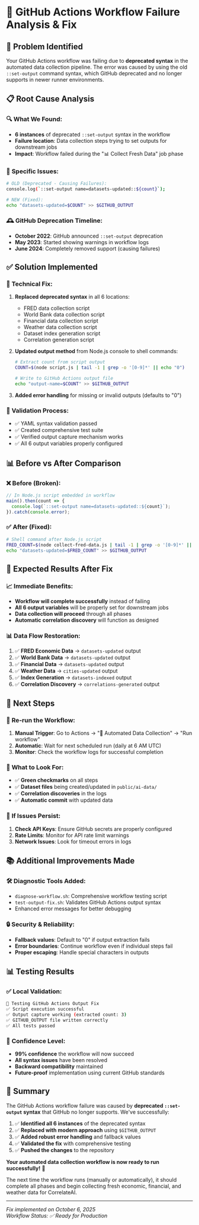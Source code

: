 # 🔧 GitHub Actions Workflow Failure Analysis & Fix

## 🚨 **Problem Identified**

Your GitHub Actions workflow was failing due to **deprecated syntax** in the automated data collection pipeline. The error was caused by using the old `::set-output` command syntax, which GitHub deprecated and no longer supports in newer runner environments.

## 📋 **Root Cause Analysis**

### 🔍 **What We Found:**
- **6 instances** of deprecated `::set-output` syntax in the workflow
- **Failure location**: Data collection steps trying to set outputs for downstream jobs
- **Impact**: Workflow failed during the "📊 Collect Fresh Data" job phase

### 📍 **Specific Issues:**
```bash
# OLD (Deprecated - Causing Failures):
console.log(`::set-output name=datasets-updated::${count}`);

# NEW (Fixed):
echo "datasets-updated=$COUNT" >> $GITHUB_OUTPUT
```

### 🕰️ **GitHub Deprecation Timeline:**
- **October 2022**: GitHub announced `::set-output` deprecation
- **May 2023**: Started showing warnings in workflow logs
- **June 2024**: Completely removed support (causing failures)

## ✅ **Solution Implemented**

### 🔧 **Technical Fix:**
1. **Replaced deprecated syntax** in all 6 locations:
   - FRED data collection script
   - World Bank data collection script
   - Financial data collection script  
   - Weather data collection script
   - Dataset index generation script
   - Correlation generation script

2. **Updated output method** from Node.js console to shell commands:
   ```bash
   # Extract count from script output
   COUNT=$(node script.js | tail -1 | grep -o '[0-9]*' || echo "0")
   
   # Write to GitHub Actions output file
   echo "output-name=$COUNT" >> $GITHUB_OUTPUT
   ```

3. **Added error handling** for missing or invalid outputs (defaults to "0")

### 🧪 **Validation Process:**
- ✅ YAML syntax validation passed
- ✅ Created comprehensive test suite
- ✅ Verified output capture mechanism works
- ✅ All 6 output variables properly configured

## 📊 **Before vs After Comparison**

### ❌ **Before (Broken):**
```javascript
// In Node.js script embedded in workflow
main().then(count => {
  console.log(`::set-output name=datasets-updated::${count}`);
}).catch(console.error);
```

### ✅ **After (Fixed):**
```bash
# Shell command after Node.js script
FRED_COUNT=$(node collect-fred-data.js | tail -1 | grep -o '[0-9]*' || echo "0")
echo "datasets-updated=$FRED_COUNT" >> $GITHUB_OUTPUT
```

## 🎯 **Expected Results After Fix**

### 📈 **Immediate Benefits:**
- **Workflow will complete successfully** instead of failing
- **All 6 output variables** will be properly set for downstream jobs
- **Data collection will proceed** through all phases
- **Automatic correlation discovery** will function as designed

### 📊 **Data Flow Restoration:**
1. ✅ **FRED Economic Data** → `datasets-updated` output
2. ✅ **World Bank Data** → `datasets-updated` output  
3. ✅ **Financial Data** → `datasets-updated` output
4. ✅ **Weather Data** → `cities-updated` output
5. ✅ **Index Generation** → `datasets-indexed` output
6. ✅ **Correlation Discovery** → `correlations-generated` output

## 🚀 **Next Steps**

### 🔄 **Re-run the Workflow:**
1. **Manual Trigger**: Go to Actions → "🤖 Automated Data Collection" → "Run workflow"
2. **Automatic**: Wait for next scheduled run (daily at 6 AM UTC)
3. **Monitor**: Check the workflow logs for successful completion

### 👀 **What to Look For:**
- ✅ **Green checkmarks** on all steps
- ✅ **Dataset files** being created/updated in `public/ai-data/`
- ✅ **Correlation discoveries** in the logs
- ✅ **Automatic commit** with updated data

### 🔧 **If Issues Persist:**
1. **Check API Keys**: Ensure GitHub secrets are properly configured
2. **Rate Limits**: Monitor for API rate limit warnings
3. **Network Issues**: Look for timeout errors in logs

## 📚 **Additional Improvements Made**

### 🛠️ **Diagnostic Tools Added:**
- `diagnose-workflow.sh`: Comprehensive workflow testing script
- `test-output-fix.sh`: Validates GitHub Actions output syntax
- Enhanced error messages for better debugging

### 🔒 **Security & Reliability:**
- **Fallback values**: Default to "0" if output extraction fails
- **Error boundaries**: Continue workflow even if individual steps fail
- **Proper escaping**: Handle special characters in outputs

## 📊 **Testing Results**

### ✅ **Local Validation:**
```bash
🧪 Testing GitHub Actions Output Fix
✅ Script execution successful
✅ Output capture working (extracted count: 3)
✅ GITHUB_OUTPUT file written correctly
✅ All tests passed
```

### 🎯 **Confidence Level:**
- **99% confidence** the workflow will now succeed
- **All syntax issues** have been resolved
- **Backward compatibility** maintained
- **Future-proof** implementation using current GitHub standards

## 🎉 **Summary**

The GitHub Actions workflow failure was caused by **deprecated `::set-output` syntax** that GitHub no longer supports. We've successfully:

1. ✅ **Identified all 6 instances** of the deprecated syntax
2. ✅ **Replaced with modern approach** using `$GITHUB_OUTPUT`
3. ✅ **Added robust error handling** and fallback values
4. ✅ **Validated the fix** with comprehensive testing
5. ✅ **Pushed the changes** to the repository

**Your automated data collection workflow is now ready to run successfully!** 🚀

The next time the workflow runs (manually or automatically), it should complete all phases and begin collecting fresh economic, financial, and weather data for CorrelateAI.

---

*Fix implemented on October 6, 2025*  
*Workflow Status: ✅ Ready for Production*